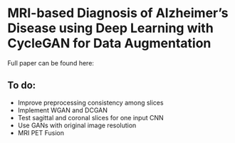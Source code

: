 # MRI-based Diagnosis of Alzheimer’s Disease using Deep Learning with CycleGAN for Data Augmentation

Full paper can be found here: 

## To do:
- Improve preprocessing consistency among slices
- Implement WGAN and DCGAN
- Test sagittal and coronal slices for one input CNN
- Use GANs with original image resolution
- MRI PET Fusion

